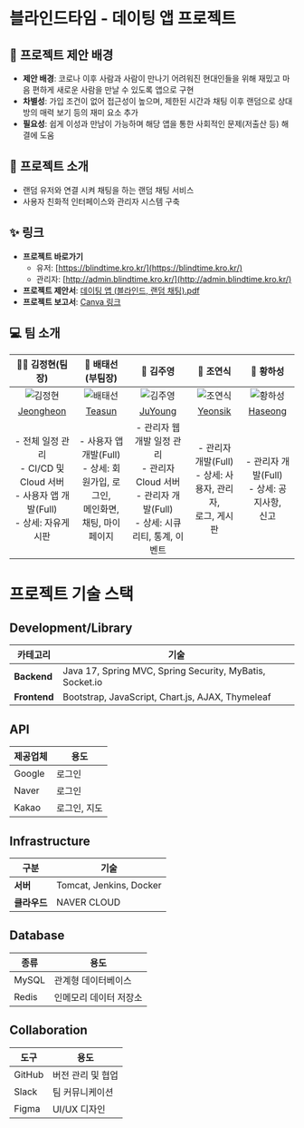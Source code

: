 # 블라인드타임 - 데이팅 앱 프로젝트

## 📢 프로젝트 제안 배경
- **제안 배경**: 코로나 이후 사람과 사람이 만나기 어려워진 현대인들을 위해 재밌고 마음 편하게 새로운 사람을 만날 수 있도록 앱으로 구현
- **차별성**: 가입 조건이 없어 접근성이 높으며, 제한된 시간과 채팅 이후 랜덤으로 상대방의 매력 보기 등의 재미 요소 추가
- **필요성**: 쉽게 이성과 만남이 가능하며 해당 앱을 통한 사회적인 문제(저출산 등) 해결에 도움

## 📌 프로젝트 소개
- 랜덤 유저와 연결 시켜 채팅을 하는 랜덤 채팅 서비스
- 사용자 친화적 인터페이스와 관리자 시스템 구축

## ✨ 링크
- **프로젝트 바로가기**
  - 유저: [https://blindtime.kro.kr/](https://blindtime.kro.kr/)
  - 관리자: [http://admin.blindtime.kro.kr/](http://admin.blindtime.kro.kr/)
- **프로젝트 제안서**: [데이팅 앱 (블라인드, 랜덤 채팅).pdf](https://github.com/user-attachments/files/19158560/default.pdf)
- **프로젝트 보고서**: [Canva 링크](https://www.canva.com/design/DAGhTqV58Ps/0lGyzc8-rDttqzwHqTN8mw/edit)

## 💻 팀 소개

| 🐻‍❄️ 김정현(팀장) | 🦝 배태선(부팀장) | 🐔 김주영 | 🦅 조연식 | 🐻 황하성 |
|:---:|:---:|:---:|:---:|:---:|
| ![김정현](https://github.com/identicons/jasonlong.png) | ![배태선](https://github.com/identicons/jasonlong.png) | ![김주영](https://github.com/identicons/jasonlong.png) | ![조연식](https://github.com/identicons/jasonlong.png) | ![황하성](https://github.com/identicons/jasonlong.png) |
| [Jeongheon](https://github.com/kjh1125) | [Teasun](https://github.com/C4T4767) | [JuYoung](https://github.com/JUYOUNG34) | [Yeonsik](https://github.com/dustlr7193) | [Haseong](https://github.com/HwangHaseong) |
| - 전체 일정 관리<br>- CI/CD 및 Cloud 서버<br>- 사용자 앱 개발(Full)<br>- 상세: 자유게시판 | - 사용자 앱 개발(Full)<br>- 상세: 회원가입, 로그인,<br>메인화면, 채팅, 마이페이지 | - 관리자 웹 개발 일정 관리<br>- 관리자 Cloud 서버<br>- 관리자 개발(Full)<br>- 상세: 시큐리티, 통계, 이벤트 | - 관리자 개발(Full)<br>- 상세: 사용자, 관리자,<br>로그, 게시판 | - 관리자 개발(Full)<br>- 상세: 공지사항,<br>신고 |

# 프로젝트 기술 스택

## Development/Library
| 카테고리 | 기술 |
|---------|------|
| **Backend** | Java 17, Spring MVC, Spring Security, MyBatis, Socket.io|
| **Frontend** | Bootstrap, JavaScript, Chart.js, AJAX, Thymeleaf|

## API
| 제공업체 | 용도 |
|---------|------|
| Google | 로그인 |
| Naver | 로그인 |
| Kakao | 로그인, 지도 |

## Infrastructure
| 구분 | 기술 |
|-----|------|
| **서버** | Tomcat, Jenkins, Docker |
| **클라우드** | NAVER CLOUD |

## Database
| 종류 | 용도 |
|-----|------|
| MySQL | 관계형 데이터베이스 |
| Redis | 인메모리 데이터 저장소 |

## Collaboration
| 도구 | 용도 |
|-----|------|
| GitHub | 버전 관리 및 협업 |
| Slack | 팀 커뮤니케이션 |
| Figma | UI/UX 디자인 |

